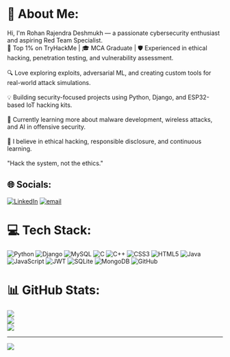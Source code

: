 # 💫 About Me:
Hi, I'm Rohan Rajendra Deshmukh — a passionate cybersecurity enthusiast and aspiring Red Team Specialist.<br>🔐 Top 1% on TryHackMe | 🎓 MCA Graduate | 🛡️ Experienced in ethical hacking, penetration testing, and vulnerability assessment.<br><br>🔍 Love exploring exploits, adversarial ML, and creating custom tools for real-world attack simulations.<br><br>💡 Building security-focused projects using Python, Django, and ESP32-based IoT hacking kits.<br><br>🧠 Currently learning more about malware development, wireless attacks, and AI in offensive security.<br><br>📄 I believe in ethical hacking, responsible disclosure, and continuous learning.<br><br>"Hack the system, not the ethics."


## 🌐 Socials:
[![LinkedIn](https://img.shields.io/badge/LinkedIn-%230077B5.svg?logo=linkedin&logoColor=white)](https://www.linkedin.com/in/rohanrdx07deshmukh/) [![email](https://img.shields.io/badge/Email-D14836?logo=gmail&logoColor=white)](mailto:rohandeshmukh882002@gmail.com) 

# 💻 Tech Stack:
![Python](https://img.shields.io/badge/python-3670A0?style=for-the-badge&logo=python&logoColor=ffdd54) ![Django](https://img.shields.io/badge/django-%23092E20.svg?style=for-the-badge&logo=django&logoColor=white) ![MySQL](https://img.shields.io/badge/mysql-4479A1.svg?style=for-the-badge&logo=mysql&logoColor=white) ![C](https://img.shields.io/badge/c-%2300599C.svg?style=for-the-badge&logo=c&logoColor=white) ![C++](https://img.shields.io/badge/c++-%2300599C.svg?style=for-the-badge&logo=c%2B%2B&logoColor=white) ![CSS3](https://img.shields.io/badge/css3-%231572B6.svg?style=for-the-badge&logo=css3&logoColor=white) ![HTML5](https://img.shields.io/badge/html5-%23E34F26.svg?style=for-the-badge&logo=html5&logoColor=white) ![Java](https://img.shields.io/badge/java-%23ED8B00.svg?style=for-the-badge&logo=openjdk&logoColor=white) ![JavaScript](https://img.shields.io/badge/javascript-%23323330.svg?style=for-the-badge&logo=javascript&logoColor=%23F7DF1E) ![JWT](https://img.shields.io/badge/JWT-black?style=for-the-badge&logo=JSON%20web%20tokens) ![SQLite](https://img.shields.io/badge/sqlite-%2307405e.svg?style=for-the-badge&logo=sqlite&logoColor=white) ![MongoDB](https://img.shields.io/badge/MongoDB-%234ea94b.svg?style=for-the-badge&logo=mongodb&logoColor=white) ![GitHub](https://img.shields.io/badge/github-%23121011.svg?style=for-the-badge&logo=github&logoColor=white)
# 📊 GitHub Stats:
![](https://github-readme-stats.vercel.app/api?username=gitrohan01&theme=dark&hide_border=false&include_all_commits=false&count_private=false)<br/>
![](https://nirzak-streak-stats.vercel.app/?user=gitrohan01&theme=dark&hide_border=false)<br/>
![](https://github-readme-stats.vercel.app/api/top-langs/?username=gitrohan01&theme=dark&hide_border=false&include_all_commits=false&count_private=false&layout=compact)

---
[![](https://visitcount.itsvg.in/api?id=gitrohan01&icon=0&color=0)](https://visitcount.itsvg.in)

<!-- Proudly created with GPRM ( https://gprm.itsvg.in ) -->

